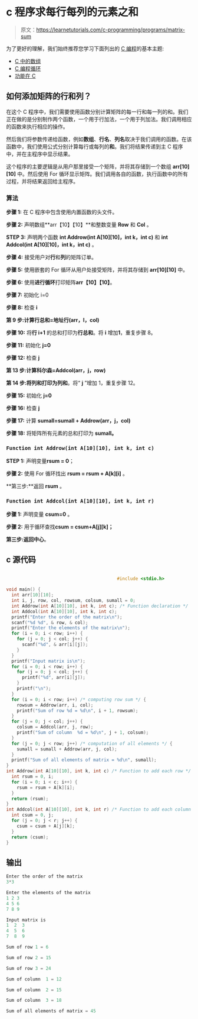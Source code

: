 # c 程序求每行每列的元素之和

> 原文：<https://learnetutorials.com/c-programming/programs/matrix-sum>

为了更好的理解，我们始终推荐您学习下面列出的 [C 编程](../ "C programming")的基本主题:

*   [C 中的数组](../../c-programming/array)
*   [C 编程循环](../../c-programming/loops "C programming loops")
*   [功能在 C](../../c-programming/functions)

## 如何添加矩阵的行和列？

在这个 C 程序中，我们需要使用函数分别计算矩阵的每一行和每一列的和。我们正在做的是分别制作两个函数，一个用于行加法，一个用于列加法。我们调用相应的函数来执行相应的操作。

然后我们将参数传递给函数，例如**数组**、**行名**、**列名**取决于我们调用的函数。在该函数中，我们使用公式分别计算每行或每列的**和**。我们将结果传递到主 C 程序中，并在主程序中显示结果。

这个程序的主要逻辑是从用户那里接受一个矩阵，并将其存储到一个数组 **arr[10][10]** 中。然后使用 For 循环显示矩阵。我们调用各自的函数，执行函数中的所有过程，并将结果返回给主程序。

### 算法

**步骤 1:** 在 C 程序中包含使用内置函数的头文件。

**步骤 2:** 声明数组**arr【10】【10】**和整数变量 **Row** 和 **Col** 。

**STEP 3:** 声明两个函数 **int Addrow(int A[10][10]，int k，int c)** 和 **int Addcol(int A[10][10]，int k，int c)** 。

**步骤 4:** 接受用户对**行**和**列**的矩阵订单。

**步骤 5:** 使用嵌套的 For 循环从用户处接受矩阵，并将其存储到 **arr[10][10]** 中。

**步骤 6:** 使用**进行循环**打印矩阵**arr【10】【10】**。

**步骤 7:** 初始化 i=0

**步骤 8:** 检查 **i**

**第 9 步:**计算**行总和=地址行(arr，I，col)**

**步骤 10:** 将**行 i+1** 的总和打印为**行总和**。将 **i** 增加**1**，重复步骤 8。

**步骤 11:** 初始化 **j=0**

**步骤 12:** 检查 **j**

**第 13 步:**计算**科尔森=Addcol(arr，j，row)**

**第 14 步:**将列和打印为**列和**。将“ **j** ”增加 1，重复步骤 12。

**步骤 15:** 初始化 **j=0**

**步骤 16:** 检查 **j**

**步骤 17:** 计算 **sumall=sumall + Addrow(arr，j，col)**

**步骤 18:** 将矩阵所有元素的总和打印为 **sumall。**

### `Function int Addrow(int A[10][10], int k, int c)`

**STEP 1:** 声明变量**rsum = 0**；

**步骤 2:** 使用 For 循环找出 **rsum = rsum + A[k][i]** 。

**第三步:**返回 **rsum** 。

### `Function int Addcol(int A[10][10], int k, int r)   `

**步骤 1:** 声明变量 **csum=0** 。

**步骤 2:** 用于循环查找**csum = csum+A[j][k]；**

**第三步:**返回**中心**。

## c 源代码

```c

                                          #include <stdio.h>

void main() {
  int arr[10][10];
  int i, j, row, col, rowsum, colsum, sumall = 0;
  int Addrow(int A[10][10], int k, int c); /* Function declaration */
  int Addcol(int A[10][10], int k, int c);
  printf("Enter the order of the matrix\n");
  scanf("%d %d", & row, & col);
  printf("Enter the elements of the matrix\n");
  for (i = 0; i < row; i++) {
    for (j = 0; j < col; j++) {
      scanf("%d", & arr[i][j]);
    }
  }
  printf("Input matrix is\n");
  for (i = 0; i < row; i++) {
    for (j = 0; j < col; j++) {
      printf("%d", arr[i][j]);
    }
    printf("\n");
  }
  for (i = 0; i < row; i++) /* computing row sum */ {
    rowsum = Addrow(arr, i, col);
    printf("Sum of row %d = %d\n", i + 1, rowsum);
  }
  for (j = 0; j < col; j++) {
    colsum = Addcol(arr, j, row);
    printf("Sum of column  %d = %d\n", j + 1, colsum);
  }
  for (j = 0; j < row; j++) /* computation of all elements */ {
    sumall = sumall + Addrow(arr, j, col);
  }
  printf("Sum of all elements of matrix = %d\n", sumall);
}
int Addrow(int A[10][10], int k, int c) /* Function to add each row */ {
  int rsum = 0, i;
  for (i = 0; i < c; i++) {
    rsum = rsum + A[k][i];
  }
  return (rsum);
}
int Addcol(int A[10][10], int k, int r) /* Function to add each column */ {
  int csum = 0, j;
  for (j = 0; j < r; j++) {
    csum = csum + A[j][k];
  }
  return (csum);
}

```

## 输出

```c
Enter the order of the matrix
3*3

Enter the elements of the matrix
1 2 3
4 5 6
7 8 9

Input matrix is
1  2  3
4  5  6
7  8  9

Sum of row 1 = 6

Sum of row 2 = 15

Sum of row 3 = 24

Sum of column  1 = 12

Sum of column  2 = 15

Sum of column  3 = 18

Sum of all elements of matrix = 45
```
